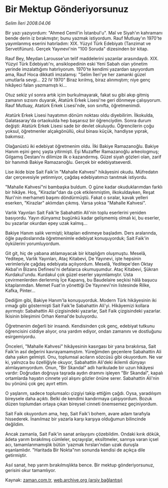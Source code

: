 # Bir Mektup Gönderiyorsunuz

*Selim İleri 2008.04.06*

<tr><td class="metin" colspan="2" style="padding-top: 20px; padding-left: 5px; padding-right: 10px;">Bir yazı yazıyordum: "Ahmed Cemil'in İstanbul'u". Maî ve Siyah'ın kahramanı bende derin iz bırakmıştır; bunu yazmak istiyordum. Rauf Mutluay'ın 1970'te yayımlanmış eserini hatırladım: XIX. Yüzyıl Türk Edebiyatı (Tanzimat ve Servetifünun). Gerçek Yayınevi'nin "100 Soruda" dizesinden bir kitap.</td></tr><tr><td class="metin" colspan="2" style="padding-top: 20px; padding-left: 5px; padding-right: 10px;"><p>Rauf Bey, Meydan Larousse'un telif maddelerini yazanlar arasındaydı. XIX. Yüzyıl Türk Edebiyatı'nı, ansiklopedinin eski Yeni Sabah olan yönetim yerinde imzalattığımı hatırlıyorum. 1970'te kendimi yazardan sayıyordum ama, Rauf Hoca dikkatli imzalamış: "Selim İleri'ye her zamanki güzel umutlarla sevgi... 22 IV 1970" Biraz kırılmış, biraz alınmıştım; niye genç hikâyeci falan yazmamıştı ki... 
<p>Otuz sekiz yıl sonra artık içim burkulmayarak, fakat su gibi akıp gitmiş zamanın sızısını duyarak, Atatürk Erkek Lisesi'ne geri dönmeye çalışıyorum. Rauf Mutluay, Atatürk Erkek Lisesi'nde, son sınıfta, öğretmenimdi.
<p>Atatürk Erkek Lisesi hayatımın dönüm noktası oldu diyebilirim. İlkokulda, Galatasaray'da ortaokulda hep başarısız bir öğrenciydim. Sonra durum değişti: Atatürk Erkek Lisesi sade bir devlet okuluydu. Öğrencilerin çoğu yoksul, öğretmenler alçakgönüllü, okul binası küçük, handiyse yıprak, bakımsız.
<p>Olağanüstü iki edebiyat öğretmenim oldu. İlki Bakiye Ramazanoğlu. Bakiye Hanım eşini genç yaşta yitirmişti. Eşi Muzaffer Ramazanoğlu arkeologmuş; Gılgamış Destanı'nı dilimize ilk o kazandırmış. Güzel siyah gözleri olan, zarif bir hanımdı Bakiye Ramazanoğlu. Gerçek bir edebiyatseverdi.
<p>Lise ikide bize Sait Faik'in "Mahalle Kahvesi" hikâyesini okudu. Müfredatın dar çerçevesiyle yetinmiyor, çağdaş edebiyatımızı tanıtmak istiyordu. 
<p>"Mahalle Kahvesi"ni bambaşka buldum. O güne kadar okuduklarımdan farklı bir hikâye. Hoş, "Kirazlar"dan da çok etkilenmiştim, ilkokuldayken, Reşat Nuri'nin merhameti başımı döndürmüştü. Fakat o sıralar, kavak yelleri eserken, "Kirazlar" aklımdan çıkmış. Varsa yoksa "Mahalle Kahvesi".
<p>Varlık Yayınları Sait Faik'le Sabahattin Ali'nin toplu eserlerini yeniden basıyordu. Yayın dünyamız bugünkü kadar gelişmemiş olmalı ki, bu eserler, bu yazarlar okurdan epey uzak kalmış...
<p>Bakiye Hanım salık vermişti; kitapları edinmeye başladım. Ders aralarında, öğle paydoslarında öğretmenimle edebiyat konuşuyorduk; Sait Faik'in öykülerini yorumluyordum. 
<p>Git git, hiç de yabana atılamayacak bir kitaplığım oluşmuştu. Meselâ, Yeditepe, Varlık Yayınları, Ataç Kitabevi, De Yayınevi, işte hepsinin verimleriyle çağdaş edebiyata açılıyordum. Meselâ, Yeditepe'den Oktay Akbal'ın Bizans Definesi'ni defalarca okumuşumdur. Ataç Kitabevi, Şükran Kurdakul'undu. Kurdakul çok güzel eserler yayımlamıştır. Usta çevirmenlerden derlenmiş İçe Kapanış, bu Baudelaire seçkisi hâlâ başucu kitaplarımdan. Memet Fuat'ın yönettiği De Yayınevi'nin listesinde Rilke, Kafka, Pinter...
<p>Dediğim gibi, Bakiye Hanım'la konuşuyorduk. Modern Türk hikâyesinin iki ırmağı gibi göstermişti Sait Faik'le Sabahattin Ali'yi. Hikâyemizi kollara ayırmıştı: Sabahattin Ali çizgisindeki yazarlar, Sait Faik çizgisindeki yazarlar. İkisinin bileşimini Orhan Kemal'de buluyordu.
<p>Öğretmenim değerli bir insandı. Kendisinden çok genç, edebiyat tutkunu öğrencisini ciddiye alıyor, ona yardım ediyor, ondan zamanını ve dostluğunu esirgemiyordu.
<p>Önceleri, "Mahalle Kahvesi" hikâyesinin kasırgası bir yana bırakılırsa, Sait Faik'in asıl değerini kavrayamamıştım. Yüreğimden geçenlere Sabahattin Ali daha yakın gelmişti. Onu, toplumsal acıların sözcüsü gibi okuyordum. Ne var ki, yalnızca bu özelliğiyle okuyor, Sabahattin Ali'deki ikilemli dünyayı alımlayamıyordum. Onun, "Bir Skandal" adlı harikulade bir uzun hikâyesi vardır: Doğrudan doğruya taşrada aydın dramını işleyen "Bir Skandal", kapalı ortamlarda hayatın cinnete yol alışını gözler önüne serer. Sabahattin Ali'nin bu yönünü çok geç ayırt ettim.
<p>O yaşlarım, sadece toplumsalcı çizgiyi takip ettiğim çağdı. Oysa, yaradılışım bireysele daha açıktı. Belki de kendimi kandırmaya çalışıyordum. Bozuk düzen toplumdan ortaya çıkan bireysel cinneti önemsemez geçiniyordum.
<p>Sait Faik okuyordum ama, hep, Sait Faik'i bohem, avare adam tarafıyla hissederek. İnanılmaz bir yazarla karşı karşıya olduğumun bilincinde değildim.
<p>Ancak zamanla, Sait Faik'in sanat anlayışını çözebildim. Ondaki kırık dökük, âdeta yarım bırakılmış cümleler, sıçrayışlar, eksiltmeler, sanrıya varan içsel acı, tamamlanmamışlık bütün 'yazmak hırsları'ndan uzak duruşla eşanlamlıdır. "Haritada Bir Nokta"nın sonunda kendisi de açıkça dile getirmiştir.
<p>Asıl sanat, hep yarım bırakılmışlıkta bence. Bir mektup gönderiyorsunuz, gerisini okur tamamlıyor. <br/></p></p></p></p></p></p></p></p></p></p></p></p></p></p></p></p></td></tr>

Kaynak: [zaman.com.tr](http://zaman.com.tr/yazar.do?yazino=673896), [web.archive.org (arşiv bağlantısı)](http://web.archive.org/web/20080610070314/http://www.zaman.com.tr:80/yazar.do?yazino=673896)
